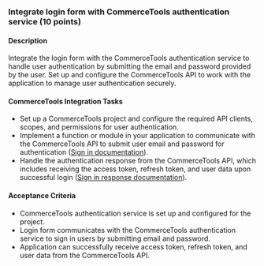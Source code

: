 ### Integrate login form with CommerceTools authentication service (10 points)

#### Description
Integrate the login form with the CommerceTools authentication service to handle user authentication by submitting the email and password provided by the user. Set up and configure the CommerceTools API to work with the application to manage user authentication securely.

#### CommerceTools Integration Tasks
- Set up a CommerceTools project and configure the required API clients, scopes, and permissions for user authentication.
- Implement a function or module in your application to communicate with the CommerceTools API to submit user email and password for authentication ([Sign in documentation](https://docs.commercetools.com/api/projects/customers#customersignin)).
- Handle the authentication response from the CommerceTools API, which includes receiving the access token, refresh token, and user data upon successful login ([Sign in response documentation](https://docs.commercetools.com/api/projects/customers#customersigninresult)).

#### Acceptance Criteria
- CommerceTools authentication service is set up and configured for the project.
- Login form communicates with the CommerceTools authentication service to sign in users by submitting email and password.
- Application can successfully receive access token, refresh token, and user data from the CommerceTools API.